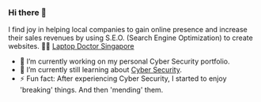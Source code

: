 ### Hi there 👋

<!--
**elijahoh/elijahoh** is a ✨ _special_ ✨ repository because its `README.md` (this file) appears on your GitHub profile.

Here are some ideas to get you started:

- 🔭 I’m currently working on ...
- 🌱 I’m currently learning ...
- 👯 I’m looking to collaborate on ...
- 🤔 I’m looking for help with ...
- 💬 Ask me about ...
- 📫 How to reach me: ...
- 😄 Pronouns: ...
- ⚡ Fun fact: ...
-->
I find joy in helping local companies to gain online presence and increase their sales revenues by using S.E.O. (Search Engine Optimization) to create websites.
🧑‍💻 [Laptop Doctor Singapore](https://laptopdoctor.com.sg "A collaboration with Kato-Tech Pte. Ltd.") 

- 🔭 I’m currently working on my personal Cyber Security portfolio.
- 🌱 I’m currently still learning about [Cyber Security](https://www.centreforcybersecurity.com/).
- ⚡ Fun fact: After experiencing Cyber Security, I started to enjoy 'breaking' things. And then 'mending' them.

